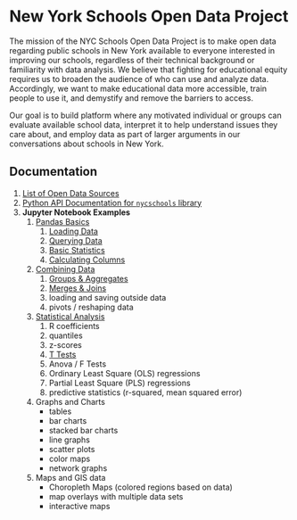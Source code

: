 New York Schools Open Data Project
==================================

The mission of the NYC Schools Open Data Project is to make open data regarding public schools in New York available to everyone interested in improving our schools, regardless of their technical background or familiarity with data analysis. We believe that fighting for educational equity requires us to broaden the audience of who can use and analyze data. Accordingly, we want to make educational data more accessible, train people to use it, and demystify and remove the barriers to access.

Our goal is to build platform where any motivated individual or groups can evaluate available school data, interpret it to help understand issues they care about, and employ data as part of larger arguments in our conversations about schools in New York.

Documentation
-------------
1. [List of Open Data Sources](data-sources.md)
2. [Python API Documentation for `nycschools` library](api/nycschools/index.html)
3. **Jupyter Notebook Examples**
   1. [Pandas Basics](https://github.com/adelphi-ed-tech/nycschools/tree/a0b29340b5b781e108885355714e2149a4a6c37f/nb/01-Basics)
      1. [Loading Data](https://github.com/adelphi-ed-tech/nycschools/blob/main/nb/01-Basics/01-loading-data.ipynb)
      2. [Querying Data](https://github.com/adelphi-ed-tech/nycschools/blob/main/nb/01-Basics/02-querying-data.ipynb)
      3. [Basic Statistics](https://github.com/adelphi-ed-tech/nycschools/blob/a0b29340b5b781e108885355714e2149a4a6c37f/nb/01-Basics/03-basic-stats.ipynb)
      4. [Calculating Columns](https://github.com/adelphi-ed-tech/nycschools/blob/a0b29340b5b781e108885355714e2149a4a6c37f/nb/01-Basics/04-calculating-columns.ipynb)
   2. [Combining Data](https://github.com/adelphi-ed-tech/nycschools/tree/a0b29340b5b781e108885355714e2149a4a6c37f/nb/02-Combining-Data)
      1. [Groups & Aggregates](https://github.com/adelphi-ed-tech/nycschools/blob/a0b29340b5b781e108885355714e2149a4a6c37f/nb/02-Combining-Data/01-group-and-agg.ipynb)
      2. [Merges & Joins](https://github.com/adelphi-ed-tech/nycschools/blob/a0b29340b5b781e108885355714e2149a4a6c37f/nb/02-Combining-Data/02-merge-and-join.ipynb)
      3. loading and saving outside data
      4. pivots / reshaping data
   3. [Statistical Analysis](https://github.com/adelphi-ed-tech/nycschools/tree/a0b29340b5b781e108885355714e2149a4a6c37f/nb/04-Statistics)
      1. R coefficients
      2. quantiles
      3. z-scores
      4. [T Tests](https://github.com/adelphi-ed-tech/nycschools/blob/a0b29340b5b781e108885355714e2149a4a6c37f/nb/04-Statistics/correlation-and-t_tests.ipynb)
      5. Anova / F Tests
      6. Ordinary Least Square (OLS) regressions
      7. Partial Least Square (PLS) regressions
      8. predictive statistics (r-squared, mean squared error)
   4. Graphs and Charts
      - tables
      - bar charts
      - stacked bar charts
      - line graphs
      - scatter plots
      - color maps
      - network graphs
   5. Maps and GIS data
      - Choropleth Maps (colored regions based on data)
      - map overlays with multiple data sets
      - interactive maps
